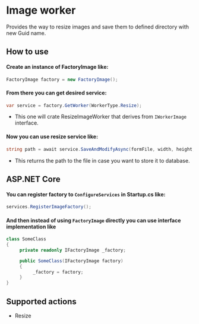 # Image worker

Provides the way to resize images and save them to defined directory with new Guid name.

## How to use

#### Create an instance of FactoryImage like:

```cs
FactoryImage factory = new FactoryImage();
```

#### From there you can get desired service:
```cs
var service = factory.GetWorker(WorkerType.Resize);
```
- This one will crate ResizeImageWorker that derives from ```IWorkerImage``` interface.

#### Now you can use resize service like:
```cs
string path = await service.SaveAndModifyAsync(formFile, width, height, dir);
```
- This returns the path to the file in case you want to store it to database.

## ASP.NET Core

#### You can register factory to ```ConfigureServices``` in Startup.cs like:
```cs
services.RegisterImageFactory();
```

#### And then instead of using ```FactoryImage``` directly you can use interface implementation like
```cs
class SomeClass
{
     private readonly IFactoryImage _factory;

     public SomeClass(IFactoryImage factory)
     {
          _factory = factory;
     }
}
```

## Supported actions
- Resize